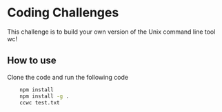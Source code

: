 # Coding Challenges

This challenge is to build your own version of the Unix command line tool wc!

## How to use

Clone the code and run the following code

``` bash
    npm install
    npm install -g .
    ccwc test.txt
```

